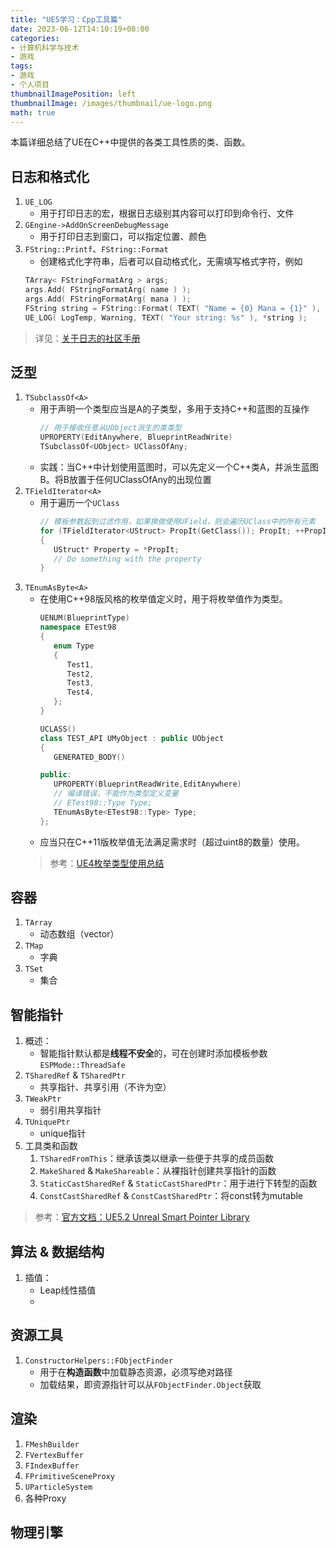 ```yaml
---
title: "UE5学习：Cpp工具篇"
date: 2023-06-12T14:10:19+08:00
categories:
- 计算机科学与技术
- 游戏
tags:
- 游戏
- 个人项目
thumbnailImagePosition: left
thumbnailImage: /images/thumbnail/ue-logo.png
math: true
---
```

本篇详细总结了UE在C++中提供的各类工具性质的类、函数。
<!--more-->
## 日志和格式化
1. ```UE_LOG```
   - 用于打印日志的宏，根据日志级别其内容可以打印到命令行、文件
2. ```GEngine->AddOnScreenDebugMessage```
   - 用于打印日志到窗口，可以指定位置、颜色
3. ```FString::Printf```、```FString::Format```
   - 创建格式化字符串，后者可以自动格式化，无需填写格式字符，例如
    ```cpp
    TArray< FStringFormatArg > args;
    args.Add( FStringFormatArg( name ) );
    args.Add( FStringFormatArg( mana ) );
    FString string = FString::Format( TEXT( "Name = {0} Mana = {1}" ), args );
    UE_LOG( LogTemp, Warning, TEXT( "Your string: %s" ), *string );
    ```
> 详见：[关于日志的社区手册](https://unrealcommunity.wiki/logging-lgpidy6i)

## 泛型
1. ```TSubclassOf<A>```
   - 用于声明一个类型应当是A的子类型，多用于支持C++和蓝图的互操作
      ```cpp
      // 用于接收任意从UObject派生的类类型
      UPROPERTY(EditAnywhere, BlueprintReadWrite)
      TSubclassOf<UObject> UClassOfAny;
      ```
   - 实践：当C++中计划使用蓝图时，可以先定义一个C++类A，并派生蓝图B。将B放置于任何UClassOfAny的出现位置
1. ```TFieldIterator<A>```
   - 用于遍历一个```UClass```
      ```cpp
      // 模板参数起到过滤作用，如果换做使用UField，则会遍历UClass中的所有元素
      for (TFieldIterator<UStruct> PropIt(GetClass()); PropIt; ++PropIt)
      {
         UStruct* Property = *PropIt;
         // Do something with the property
      }
      ```
1. ```TEnumAsByte<A>```
   - 在使用C++98版风格的枚举值定义时，用于将枚举值作为类型。
      ```cpp
      UENUM(BlueprintType)
      namespace ETest98
      {
         enum Type
         {
            Test1,
            Test2,
            Test3,
            Test4,
         };
      }

      UCLASS()
      class TEST_API UMyObject : public UObject
      {
         GENERATED_BODY()

      public:
         UPROPERTY(BlueprintReadWrite,EditAnywhere)
         // 编译错误，不能作为类型定义变量
         // ETest98::Type Type;
         TEnumAsByte<ETest98::Type> Type;
      };
      ```
   - 应当只在C++11版枚举值无法满足需求时（超过uint8的数量）使用。
   > 参考：[UE4枚举类型使用总结](https://zhuanlan.zhihu.com/p/492630586)

## 容器
1. ```TArray```
   - 动态数组（vector）
2. ```TMap```
   - 字典
3. ```TSet```
   - 集合

## 智能指针
1. 概述：
   - 智能指针默认都是**线程不安全**的，可在创建时添加模板参数```ESPMode::ThreadSafe```
2. ```TSharedRef``` & ```TSharedPtr```
   - 共享指针、共享引用（不许为空）
3. ```TWeakPtr```
   - 弱引用共享指针
4. ```TUniquePtr```
   - unique指针
5. 工具类和函数
   1. ```TSharedFromThis```：继承该类以继承一些便于共享的成员函数
   2. ```MakeShared``` & ```MakeShareable```：从裸指针创建共享指针的函数
   3. ```StaticCastSharedRef``` & ```StaticCastSharedPtr```：用于进行下转型的函数
   4. ```ConstCastSharedRef``` & ```ConstCastSharedPtr```：将const转为mutable
> 参考：[官方文档：UE5.2 Unreal Smart Pointer Library](https://docs.unrealengine.com/5.2/en-US/smart-pointers-in-unreal-engine/)

## 算法 & 数据结构
1. 插值：
   - Leap线性插值
   - 

## 资源工具
1. ```ConstructorHelpers::FObjectFinder```
   - 用于在**构造函数**中加载静态资源，必须写绝对路径
   - 加载结果，即资源指针可以从```FObjectFinder.Object```获取

## 渲染
1. ```FMeshBuilder```
2. ```FVertexBuffer```
3. ```FIndexBuffer```
4. ```FPrimitiveSceneProxy```
5. ```UParticleSystem```
6. 各种Proxy

## 物理引擎
